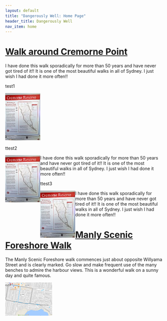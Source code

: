 ```yaml
---
layout: default
title: "Dangerously Well: Home Page"
header_title: Dangerously Well
nav_item: home
---
```






# [](#header-1)[Walk around Cremorne Point](\walks\walk_around_cremorne_point)


I have done this walk sporadically for more than 50 years and have never got tired of it!! It is one of the most beautiful walks in all of Sydney. I just wish I had done it more often!!

test1

[![][smallpic]][largepic]

[smallpic]: \assets\img\cremorne_point\WalkAroundCremornePoint_112_150.jpg "Cremorne Point Map"
[largepic]: \assets\img\cremorne_point\WalkAroundCremornePoint.jpg


ttest2

 <img align="left" src="\assets\img\cremorne_point\WalkAroundCremornePoint_112_150.jpg" />  I have done this walk sporadically for more than 50 years and have never got tired of it!! It is one of the most beautiful walks in all of Sydney. I just wish I had done it more often!! 


ttest3

 <div style="float:left"><img src="\assets\img\cremorne_point\WalkAroundCremornePoint_112_150.jpg" /></div>  I have done this walk sporadically for more than 50 years and have never got tired of it!! It is one of the most beautiful walks in all of Sydney. I just wish I had done it more often!! 
 
 
 

# [](#header-2)[Manly Scenic Foreshore Walk](\walks\manly_foreshore)

The Manly Scenic Foreshore walk commences just about opposite Willyama Street and is clearly marked. Go slow and make frequent use of the many benches to admire the harbour views. This is a wonderful walk on a sunny day and quite famous.

![](\assets\img\manly_foreshore\map_manly_foreshore_walk_150_106.png)








